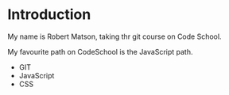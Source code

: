 Introduction
===========================

My name is Robert Matson, taking thr git course on Code School.

My favourite path on CodeSchool is the JavaScript path.

* GIT
* JavaScript
* CSS
